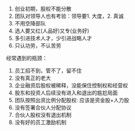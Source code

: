 

1. 创业初期，股权不能分散
2. 团队对领导人也有考验：领导要1. 大度，2. 真诚
3. 不用空降部队
4. 选人要又红(人品好)又专(业务好)
5. 多引进技术人才，少引进战略人才
6. 只认功劳，不认苦劳


经常遇到的瓶颈：
1. 员工招不到，管不了，留不住
2. 没有真正的老大
3. 企业融资后股权被稀释，没能保住控制权和经营权
4. 股东和投资人后续没有进入和退出的尴尬局面
5. 团队按照出资比例分配股权: 应该是资金股+人力股
6. 没有签署合伙人分配协议
7. 合伙人股权没有退出机制
8. 没有好的员工激励机制
